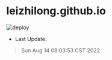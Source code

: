# leizhilong.github.io

![deploy](https://github.com/leizhilong/blog/workflows/deploy/badge.svg)

* Last Update:
> Sun Aug 14 08:03:53 CST 2022

